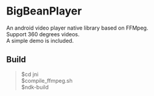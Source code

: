 ﻿# BigBeanPlayer
An android video player native library based on FFMpeg.<br>
Support 360 degrees videos.<br>
A simple demo is included.<br>

## Build
> $cd jni <br>
> $compile_ffmpeg.sh <br>
> $ndk-build <br>
